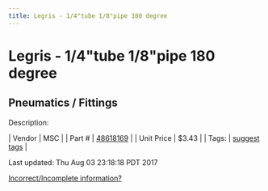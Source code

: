 ```yaml
---
title: Legris - 1/4"tube 1/8"pipe 180 degree
---
```


# Legris - 1/4"tube 1/8"pipe 180 degree
## Pneumatics / Fittings
Description: 	 

| Vendor | MSC | 
| Part # | [48618169](http://www.mscdirect.com/) | 
| Unit Price | $3.43 | 
| Tags: | [suggest tags](https://docs.google.com/forms/d/e/1FAIpQLSeWyY8v3RgOty-MyWmh9U0iivNYN_molChYyS-0U-o-kOAv_g/viewform) | 

Last updated: Thu Aug 03 23:18:18 PDT 2017

 [Incorrect/Incomplete information?](https://docs.google.com/forms/d/e/1FAIpQLSeWyY8v3RgOty-MyWmh9U0iivNYN_molChYyS-0U-o-kOAv_g/viewform)